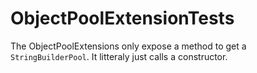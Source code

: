 # ObjectPoolExtensionTests

The ObjectPoolExtensions only expose a method to get a `StringBuilderPool`.
It litteraly just calls a constructor.